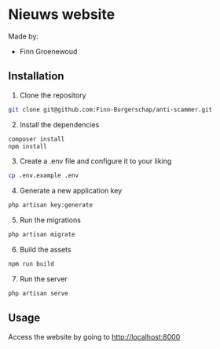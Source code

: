 # Nieuws website

Made by:

- Finn Groenewoud

## Installation

1. Clone the repository

```bash
git clone git@github.com:Finn-Burgerschap/anti-scammer.git
```

2. Install the dependencies

```bash
composer install
npm install
```

3. Create a .env file and configure it to your liking

```bash
cp .env.example .env
```

4. Generate a new application key

```bash
php artisan key:generate
```

5. Run the migrations

```bash
php artisan migrate
```

6. Build the assets

```bash
npm run build
```

7. Run the server

```bash
php artisan serve
```

## Usage

Access the website by going to [http://localhost:8000](http://localhost:8000)
